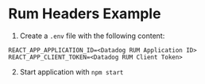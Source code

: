 # Rum Headers Example

1. Create a `.env` file with the following content:
```
REACT_APP_APPLICATION_ID=<Datadog RUM Application ID>
REACT_APP_CLIENT_TOKEN=<Datadog RUM Client Token>
```
2. Start application with `npm start`

